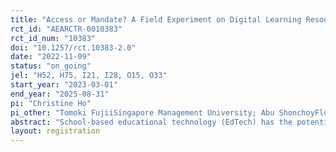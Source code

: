 ```yaml
---
title: "Access or Mandate? A Field Experiment on Digital Learning Resources in Schools across Bangladesh"
rct_id: "AEARCTR-0010383"
rct_id_num: "10383"
doi: "10.1257/rct.10383-2.0"
date: "2022-11-09"
status: "on_going"
jel: "H52, H75, I21, I28, O15, O33"
start_year: "2023-03-01"
end_year: "2025-08-31"
pi: "Christine Ho"
pi_other: "Tomoki FujiiSingapore Management University; Abu ShonchoyFlorida International University"
abstract: "School-based educational technology (EdTech) has the potential to enhance student learning. However, there is limited evidence on how low-cost EdTech can promote learning in economically marginalized settings with inadequate internet penetration, growing digital divide, and varying teacher competencies. Collaborating with the Government of Bangladesh (GoB), we conduct an at-scale randomized field experiment to evaluate the impact of mobilizing under-utilized in-school ICT infrastructure to facilitate digital learning through two channels: providing better ``access'' to video-assisted learning (VAL) resources and ``mandating'' EdTech-based lessons. 466 nationwide secondary schools with existing functional digital classrooms  were randomly assigned to three groups: 1) packaged intervention consisting of offline educational videos and teacher training (Access treatment), 2) Access treatment plus GoB mandating weekly EdTech-based lessons in English and Mathematics (Mandate treatment), and status-quo (control). We aim to examine the effectiveness of providing access to VAL resources and mandating EdTech-based lessons on digital class utilization and student learning."
layout: registration
---
```


